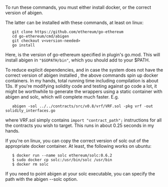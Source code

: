 To run these commands, you must either install docker, or the correct version
of abigen.
 
The latter can be installed with these commands, at least on linux:

```
   git clone https://github.com/ethereum/go-ethereum
   cd go-ethereum/cmd/abigen
   git checkout v<version-needed>
   go install
```

Here, <version-needed> is the version of go-ethereum specified in plugin's
go.mod. This will install abigen in `"$GOPATH/bin"`, which you should add to
your $PATH.

To reduce explicit dependencies, and in case the system does not have the
correct version of abigen installed , the above commands spin up docker
containers. In my hands, total running time including compilation is about
13s. If you're modifying solidity code and testing against go code a lot, it
might be worthwhile to generate the wrappers using a static container
with abigen and solc, which will complete much faster. E.g.

```
   abigen -sol ../../contracts/src/v0.8/vrf/VRF.sol -pkg vrf -out solidity_interfaces.go
```

where VRF.sol simply contains `import "contract_path";` instructions for
all the contracts you wish to target. This runs in about 0.25 seconds in my
hands.

If you're on linux, you can copy the correct version of solc out of the
appropriate docker container. At least, the following works on ubuntu:

```
   $ docker run --name solc ethereum/solc:0.6.2
   $ sudo docker cp solc:/usr/bin/solc /usr/bin
   $ docker rm solc
```

If you need to point abigen at your solc executable, you can specify the path
with the abigen --solc <path-to-executable> option.